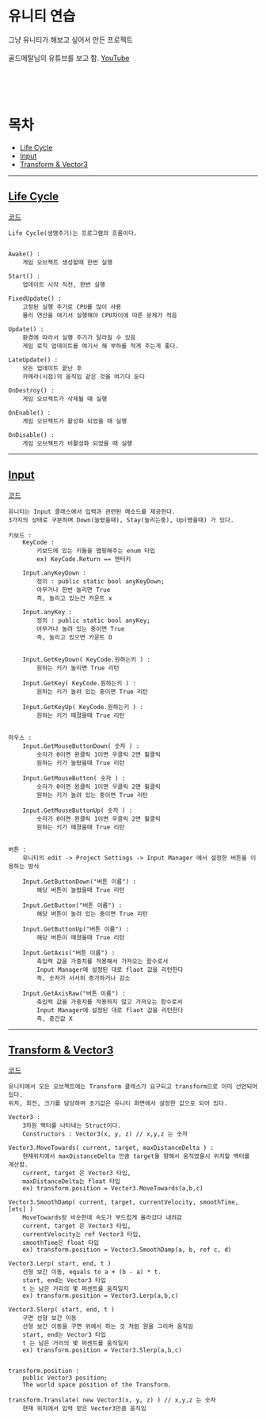 <!-- @format -->

# 유니티 연습

그냥 유니티가 해보고 싶어서 만든 프로젝트<br><br>
골드메탈님의 유튜브를 보고 함. [YouTube](https://www.youtube.com/watch?v=7plGPXkmnxQ&list=PLO-mt5Iu5TeYI4dbYwWP8JqZMC9iuUIW2&index=2&ab_channel=%EA%B3%A8%EB%93%9C%EB%A9%94%ED%83%88)

<br><br><br>

# 목차

- [Life Cycle](#life-cycle)
- [Input](#input)
- [Transform & Vector3](#transform-&-vector3)

---

## [Life Cycle](https://docs.unity3d.com/ScriptReference/MonoBehaviour.html)

[코드](./Assets/LifeCycle.cs)

```
Life Cycle(생명주기)는 프로그램의 흐름이다.


Awake() :
    게임 오브젝트 생성할때 한번 실행

Start() :
    업데이트 시작 직전, 한번 실행

FixedUpdate() :
    고정된 실행 주기로 CPU를 많이 사용
    물리 연산을 여기서 실행해야 CPU차이에 따른 문제가 적음

Update() :
    환경에 따라서 실행 주기가 달라질 수 있음
    게임 로직 업데이트를 여기서 해 부하를 적게 주는게 좋다.

LateUpdate() :
    모든 업데이트 끝난 후
    카메라(시점)의 움직임 같은 것을 여기다 둔다

OnDestroy() :
    게임 오브젝트가 삭제될 때 실행

OnEnable() :
    게임 오브젝트가 활성화 되었을 때 실행

OnDisable() :
    게임 오브젝트가 비활성화 되었을 때 실행

```

---

## [Input](https://docs.unity3d.com/ScriptReference/Input.html)

[코드](./Assets/InputTest.cs)

```
유니티는 Input 클래스에서 입력과 관련된 메소드를 제공한다.
3가지의 상태로 구분하며 Down(눌렸을때), Stay(눌리는중), Up(뗐을때) 가 있다.

키보드 :
    KeyCode :
        키보드에 있는 키들을 맵핑해주는 enum 타입
        ex) KeyCode.Return == 엔터키

    Input.anyKeyDown :
        정의 : public static bool anyKeyDown;
        아무거나 한번 눌리면 True
        즉, 눌리고 있는건 카운트 x

    Input.anyKey :
        정의 : public static bool anyKey;
        아무거나 눌려 있는 중이면 True
        즉, 눌리고 있으면 카운트 O


    Input.GetKeyDown( KeyCode.원하는키 ) :
        원하는 키가 눌리면 True 리턴

    Input.GetKey( KeyCode.원하는키 ) :
        원하는 키가 눌려 있는 중이면 True 리턴

    Input.GetKeyUp( KeyCode.원하는키 ) :
        원하는 키가 떼졌을때 True 리턴


마우스 :
    Input.GetMouseButtonDown( 숫자 ) :
        숫자가 0이면 왼클릭 1이면 우클릭 2면 휠클릭
        원하는 키가 눌렸을때 True 리턴

    Input.GetMouseButton( 숫자 ) :
        숫자가 0이면 왼클릭 1이면 우클릭 2면 휠클릭
        원하는 키가 눌려 있는 중이면 True 리턴

    Input.GetMouseButtonUp( 숫자 ) :
        숫자가 0이면 왼클릭 1이면 우클릭 2면 휠클릭
        원하는 키가 떼졌을때 True 리턴


버튼 :
    유니티의 edit -> Project Settings -> Input Manager 에서 설정한 버튼을 이용하는 방식

    Input.GetButtonDown("버튼 이름") :
        해당 버튼이 눌렸을때 True 리턴

    Input.GetButton("버튼 이름") :
        해당 버튼이 눌려 있는 중이면 True 리턴

    Input.GetButtonUp("버튼 이름") :
        해당 버튼이 떼졌을때 True 리턴

    Input.GetAxis("버튼 이름") :
        축입력 값을 가중치를 적용해서 가져오는 함수로서
        Input Manager에 설정된 대로 flaot 값을 리턴한다
        즉, 숫자가 서서히 증가하거나 감소

    Input.GetAxisRaw("버튼 이름") :
        축입력 값을 가중치를 적용하지 않고 가져오는 함수로서
        Input Manager에 설정된 대로 flaot 값을 리턴한다
        즉, 중간값 X

```

---

## [Transform ](https://docs.unity3d.com/ScriptReference/Transform.html)[& Vector3](https://docs.unity3d.com/ScriptReference/Vector3.html)

[코드](./Assets/TransformTest.cs)

```
유니티에서 모든 오브젝트에는 Transform 클래스가 요구되고 transform으로 이미 선언되어 있다.
위치, 회전, 크기를 담당하며 초기값은 유니티 화면에서 설정한 값으로 되어 있다.

Vector3 :
    3차원 백터를 나타내는 Struct이다.
    Constructors : Vector3(x, y, z) // x,y,z 는 숫자

Vector3.MoveTowards( current, target, maxDistanceDelta ) :
    현재위치에서 maxDistanceDelta 만큼 target을 향해서 움직였을시 위치할 백터를 계산함.
    current, target 은 Vector3 타입,
    maxDistanceDelta는 float 타입
    ex) transform.position = Vector3.MoveTowards(a,b,c)

Vector3.SmoothDamp( current, target, currentVelocity, smoothTime, [etc] )
    MoveTowards랑 비슷한데 속도가 부드럽게 올라갔다 내려감
    current, target 은 Vector3 타입,
    currentVelocity는 ref Vector3 타입,
    smoothTime은 float 타입
    ex) transform.position = Vector3.SmoothDamp(a, b, ref c, d)

Vector3.Lerp( start, end, t )
    선형 보간 이동, equals to a + (b - a) * t.
    start, end는 Vector3 타입
    t 는 남은 거리의 몇 퍼센트를 움직일지
    ex) transform.position = Vector3.Lerp(a,b,c)

Vector3.Slerp( start, end, t )
    구면 선형 보간 이동
    선형 보간 이동을 구면 위에서 하는 것 처럼 원을 그리며 움직임
    start, end는 Vector3 타입
    t 는 남은 거리의 몇 퍼센트를 움직일지
    ex) transform.position = Vector3.Slerp(a,b,c)


transform.position :
    public Vector3 position;
    The world space position of the Transform.

transform.Translate( new Vector3(x, y, z) ) // x,y,z 는 숫자
    현재 위치에서 입력 받은 Vecter3만큼 움직임

```
